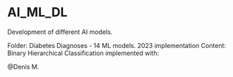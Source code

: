 # AI_ML_DL
Development of different AI models.

Folder:     Diabetes Diagnoses - 14 ML models. 2023 implementation
Content:    Binary Hierarchical Classification implemented with:

@Denis M.
